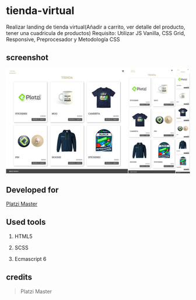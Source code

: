 # tienda-virtual
Realizar landing de tienda virtual(Añadir a carrito, ver detalle del producto, tener una cuadricula de productos)  Requisito: Utilizar JS Vanilla, CSS Grid, Responsive, Preprocesador y Metodología CSS

## screenshot

![Scrennshot](screenshot.png)

## Developed for

[Platzi Master](https://platzi.com)


## Used tools

1. HTML5

2. SCSS

3. Ecmascript 6

## credits

> Platzi Master